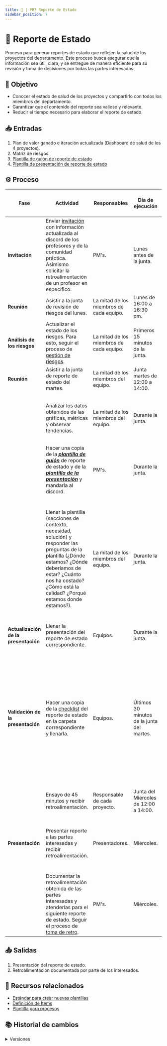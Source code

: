 ```yaml
---
title: 🦍 | PR7 Reporte de Estado
sidebar_position: 7
---
```


# 🦍 Reporte de Estado

Proceso para generar reportes de estado que reflejen la salud de los proyectos del departamento. Este proceso busca asegurar que la información sea útil, clara, y se entregue de manera eficiente para su revisión y toma de decisiones por todas las partes interesadas.

## 🎯 Objetivo

- Conocer el estado de salud de los proyectos y compartirlo con todos los miembros del departamento.
- Garantizar que el contenido del reporte sea valioso y relevante.
- Reducir el tiempo necesario para elaborar el reporte de estado.

## 📥 Entradas

1. Plan de valor ganado e iteración actualizada (Dashboard de salud de los 4 proyectos).
2. Matriz de riesgos.
3. [Plantilla de guión de reporte de estado](https://docs.google.com/document/d/180gkMwJGRrlqJ7Fj7H4BttP6-YzA1Cpwne2Qz_jhpYE/edit?tab=t.0#heading=h.d66jm9qd1q5i)
4. [Plantilla de presentación de reporte de estado](https://www.canva.com/design/DAGmnm4Wfsk/osAcd06hIavhOKI8cY30UA/edit)

## ⚙️ Proceso

| Fase                                 | Actividad                                                                                                                                                                                                                                                                                                                                                                                                                                   | Responsables                             | Día de ejecución                           | Meta y práctica específica del CMMI                                                                                                                                                                                                                                                                      |
| ------------------------------------ | ------------------------------------------------------------------------------------------------------------------------------------------------------------------------------------------------------------------------------------------------------------------------------------------------------------------------------------------------------------------------------------------------------------------------------------------- | ---------------------------------------- | ------------------------------------------ | -------------------------------------------------------------------------------------------------------------------------------------------------------------------------------------------------------------------------------------------------------------------------------------------------------- |
| **Invitación**                       | Enviar [invitación](https://www.canva.com/design/DAGjckcb6PU/07croDD71JkA1IXMmCwCJg/edit?utm_content=DAGjckcb6PU&utm_campaign=designshare&utm_medium=link2&utm_source=sharebutton) con información actualizada al discord de los profesores y de la comunidad práctica. Asimismo solicitar la retroalimentación de un profesor en específico.                                                                                               | PM's.                                    | Lunes antes de la junta.                   |                                                                                                                                                                                                                                                                                                          |
| **Reunión**                          | Asistir a la junta de revisión de riesgos del lunes.                                                                                                                                                                                                                                                                                                                                                                                        | La mitad de los miembros de cada equipo. | Lunes de 16:00 a 16:30 pm.                 | **PMC SP 1.6** (Llevar a cabo revisiones del progreso)                                                                                                                                                                                                                                                   |
| **Análisis de los riesgos**          | Actualizar el estado de los riesgos. Para esto, seguir el proceso de [gestión de riesgos](docs\procesos\PR8-gestion-riesgos.md).                                                                                                                                                                                                                                                                                                            | La mitad de los miembros de cada equipo. | Primeros 15 minutos de la junta.           | **PMC SP 1.6** (Llevar a cabo revisiones del progreso)                                                                                                                                                                                                                                                   |
| **Reunión**                          | Asistir a la junta de reporte de estado del martes.                                                                                                                                                                                                                                                                                                                                                                                         | La mitad de los miembros del equipo.     | Junta martes de 12:00 a 14:00.             | **PMC SP 1.6** (Llevar a cabo revisiones del progreso)                                                                                                                                                                                                                                                   |
|                                      | Analizar los datos obtenidos de las gráficas, métricas y observar tendencias.                                                                                                                                                                                                                                                                                                                                                               | La mitad de los miembros del equipo.     | Durante la junta.                          | **PMC SP 1.6** (Llevar a cabo revisiones del progreso) **PMC 1.1** (Monitorear parámetros del proyecto)                                                                                                                                                                                                  |
|                                      | Hacer una copia de la **<u>_[plantilla de guión](https://docs.google.com/document/d/180gkMwJGRrlqJ7Fj7H4BttP6-YzA1Cpwne2Qz_jhpYE/edit?tab=t.0#heading=h.d66jm9qd1q5i)_</u>** de reporte de estado y de la **<u>_[plantilla de la presentación](https://www.canva.com/design/DAGmnm4Wfsk/osAcd06hIavhOKI8cY30UA/edit?utm_content=DAGmnm4Wfsk&utm_campaign=designshare&utm_medium=link2&utm_source=sharebutton)_</u>** y mandarla al discord. | PM's.                                    | Durante la junta.                          |                                                                                                                                                                                                                                                                                                          |
|                                      | Llenar la plantilla (secciones de contexto, necesidad, solución) y responder las preguntas de la plantilla (¿Dónde estamos? ¿Dónde deberíamos de estar? ¿Cuánto nos ha costado? ¿Cómo está la calidad? ¿Porqué estamos donde estamos?).                                                                                                                                                                                                     | La mitad de los miembros del equipo.     | Durante la junta.                          | **PMC SP 1.7** (Llevar a cabo las revisiones de hitos) **PMC SP 1.6** (Llevar a cabo revisiones del progreso) **VER SP 3.2** (Analizar los resultados de la verificación)., **RD, SP 3.2** ( Establecer una definición de la funcionalidad y de los atributos de calidad requeridos)                     |
| **Actualización de la presentación** | Llenar la presentación del reporte de estado correspondiente.                                                                                                                                                                                                                                                                                                                                                                               | Equipos.                                 | Durante la junta.                          |                                                                                                                                                                                                                                                                                                          |
| **Validación de la presentación**    | Hacer una copia de la [checklist](https://docs.google.com/document/d/1skvIHlFhoJjGSoHj_fZ98gRAkRll7O8zY8Facau6crE/edit?tab=t.0) del reporte de estado en la carpeta correspondiente y llenarla.                                                                                                                                                                                                                                             | Equipos.                                 | Últimos 30 minutos de la junta del martes. | **MA SP 2.4** (Informar de los resultados de las actividades de medición y análisis a todas las partes interesadas), **VER, SP 1.2** (Establecer el entorno de verificación) **VER, SP 1.3** (Establecer los procedimientos y los criterios de verificación) **VER, SP 3.1** (Realizar la verificación). |
|                                      | Ensayo de 45 minutos y recibir retroalimentación.                                                                                                                                                                                                                                                                                                                                                                                           | Responsable de cada proyecto.            | Junta del Miércoles de 12:00 a 14:00.      |                                                                                                                                                                                                                                                                                                          |
| **Presentación**                     | Presentar reporte a las partes interesadas y recibir retroalimentación.                                                                                                                                                                                                                                                                                                                                                                     | Presentadores.                           | Miércoles.                                 | **PMC SP 1.6** (Llevar a cabo revisiones del progreso), **MA SP 2.4** (Reportar resultados a los stakeholders)                                                                                                                                                                                           |
|                                      | Documentar la retroalimentación obtenida de las partes interesadas y atenderlas para el siguiente reporte de estado. Seguir el proceso de [toma de retro](https://codeandco-wiki.netlify.app/docs/procesos/PR14-retroalimentacion).                                                                                                                                                                                                         | PM's.                                    | Miércoles.                                 | **PMC SP 1.6** (Llevar a cabo revisiones del progreso)                                                                                                                                                                                                                                                   |

## 📤 Salidas

1. Presentación del reporte de estado.
2. Retroalimentación documentada por parte de los interesados.

## 📎 Recursos relacionados

- [Estándar para crear nuevas plantillas](/docs/next/standards/estandar-plantillas)
- [Definición de Ítems](/docs/next/procesos/PR2-definicion-items)
- [Plantilla para procesos](/docs/next/plantillas/plantilla-procesos)

## 📚 Historial de cambios

<details>
  <summary>Versiones</summary>
| **Versión** | **Descripción**                                                                 | **Fecha**     | **Colaborador**                             |
|-------------|----------------------------------------------------------------------------------|---------------|--------------------------------------------------|
| **1.0.0**   | Creación del proceso de reporte de estado.                                      | 31/03/2025    | Diego Fuentes                                    |
| **2.0.0**   | Corrección completa del proceso.                                                | 03/04/2025    | Diego Fuentes                                    |
| **2.1.0**   | Adición de columna CMMI y vinculación con OPF SP 2.4.                           | 08/04/2025    | Carlos Iván Fonseca Mondragón                   |
| **2.2.0**   | Adición de entrada, salida y práctica CMMI.                                     | 17/04/2025    | Ian Julián Estrada Castro                        |
| **2.3.0**   | Identificación de la práctica PMC 1.6.                                          | 17/04/2025    | Nicolás Hood Figueroa                            |
| **2.4.0**   | Refactorización general del proceso.                                            | 18/04/2025    | Diego Fuentes                                    |
| **2.5.0**   | Correcciones relacionadas con la práctica PMC 1.1.                              | 22/04/2025    | —                                                |
| **2.6.0**   | Inclusión del paso de actualización a socios ausentes (PMC 1.6).                | 22/04/2025    | Nicolás Hood Figueroa                            |
| **2.7.0**   | Identificación de la práctica MA 2.2.                                           | 24/04/2025    | Diego Fuentes                                    |
| **2.8.0**   | Actualización de enlaces.                                                       | 28/04/2025    | Arturo Sánchez                                   |
| **3.0.0**   | Simplificación del proceso, correcciones ortográficas y actualización de enlaces.| 13/05/2025    | Daniel Contreras Chávez                          |
| **3.1.0**             | Añadir pedir retroalimentación de un profesor en específico.                     | 13/05/2025 | Juan Pablo Chávez Leal        |
| **3.1.1**   | Mapear VER 3.2 | 27/05/2025  | Ian Julián Estrada Castro       |
| **3.1.2**     | Mapear RD 3.2  | 28/05/2025 | Hiram Israel Mendoza López

</details>
